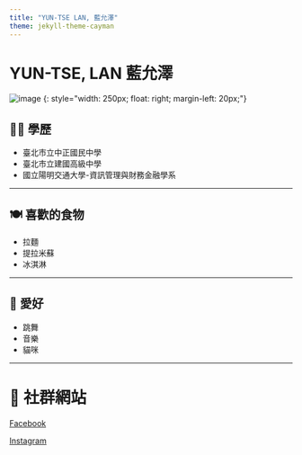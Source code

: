 ```yaml
---
title: "YUN-TSE LAN, 藍允澤"
theme: jekyll-theme-cayman
---
```

# YUN-TSE, LAN 藍允澤
![image](https://github.com/user-attachments/assets/8f952583-6df2-47cd-a572-de533643d021)
{: style="width: 250px; float: right; margin-left: 20px;"}

## 👩‍🎓 學歷
- 臺北市立中正國民中學
- 臺北市立建國高級中學
- 國立陽明交通大學-資訊管理與財務金融學系

---

## 🍽 喜歡的食物
- 拉麵
- 提拉米蘇
- 冰淇淋

---

## 🎨 愛好
- 跳舞
- 音樂
- 貓咪

---

# 🔗 社群網站
[Facebook](https://www.facebook.com/profile.php?id=100014540744789&locale=zh_TW)

[Instagram](https://www.instagram.com/bluelan_yun/)
